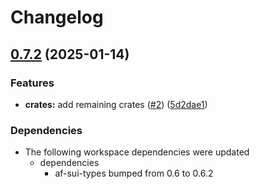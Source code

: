 # Changelog

## [0.7.2](https://github.com/AftermathFinance/aftermath-sdk-rust/compare/sui-gql-schema-v0.7.1...sui-gql-schema-v0.7.2) (2025-01-14)


### Features

* **crates:** add remaining crates ([#2](https://github.com/AftermathFinance/aftermath-sdk-rust/issues/2)) ([5d2dae1](https://github.com/AftermathFinance/aftermath-sdk-rust/commit/5d2dae1392de8ed6a5af63a0e559bd3416112b35))


### Dependencies

* The following workspace dependencies were updated
  * dependencies
    * af-sui-types bumped from 0.6 to 0.6.2
